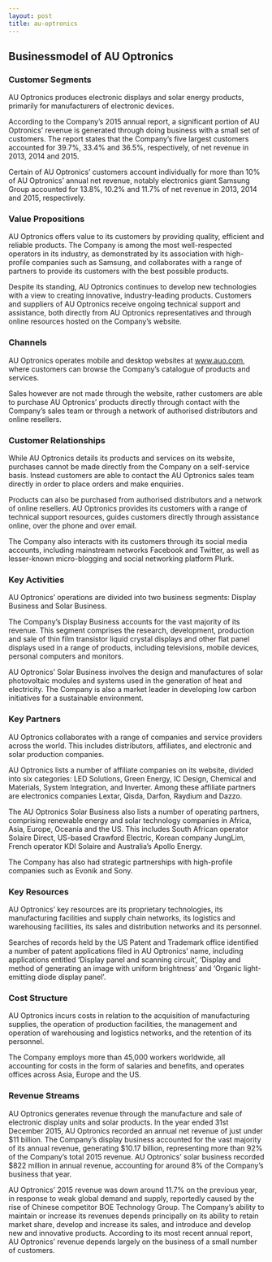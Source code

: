 ```yaml
---
layout: post
title: au-optronics
---
```


Businessmodel of AU Optronics
------------------------------

### Customer Segments

AU Optronics produces electronic displays and solar energy products, primarily for manufacturers of electronic devices.

According to the Company’s 2015 annual report, a significant portion of AU Optronics’ revenue is generated through doing business with a small set of customers. The report states that the Company’s five largest customers accounted for 39.7%, 33.4% and 36.5%, respectively, of net revenue in 2013, 2014 and 2015.

Certain of AU Optronics’ customers account individually for more than 10% of AU Optronics’ annual net revenue, notably electronics giant Samsung Group accounted for 13.8%, 10.2% and 11.7% of net revenue in 2013, 2014 and 2015, respectively.

### Value Propositions

AU Optronics offers value to its customers by providing quality, efficient and reliable products. The Company is among the most well-respected operators in its industry, as demonstrated by its association with high-profile companies such as Samsung, and collaborates with a range of partners to provide its customers with the best possible products.

Despite its standing, AU Optronics continues to develop new technologies with a view to creating innovative, industry-leading products. Customers and suppliers of AU Optronics receive ongoing technical support and assistance, both directly from AU Optronics representatives and through online resources hosted on the Company’s website.

### Channels

AU Optronics operates mobile and desktop websites at www.auo.com, where customers can browse the Company’s catalogue of products and services.

Sales however are not made through the website, rather customers are able to purchase AU Optronics’ products directly through contact with the Company’s sales team or through a network of authorised distributors and online resellers.

### Customer Relationships

While AU Optronics details its products and services on its website, purchases cannot be made directly from the Company on a self-service basis. Instead customers are able to contact the AU Optronics sales team directly in order to place orders and make enquiries.

Products can also be purchased from authorised distributors and a network of online resellers. AU Optronics provides its customers with a range of technical support resources, guides customers directly through assistance online, over the phone and over email.

The Company also interacts with its customers through its social media accounts, including mainstream networks Facebook and Twitter, as well as lesser-known micro-blogging and social networking platform Plurk.

### Key Activities

AU Optronics’ operations are divided into two business segments: Display Business and Solar Business.

The Company’s Display Business accounts for the vast majority of its revenue. This segment comprises the research, development, production and sale of thin film transistor liquid crystal displays and other flat panel displays used in a range of products, including televisions, mobile devices, personal computers and monitors.

AU Optronics’ Solar Business involves the design and manufactures of solar photovoltaic modules and systems used in the generation of heat and electricity. The Company is also a market leader in developing low carbon initiatives for a sustainable environment.

### Key Partners

AU Optronics collaborates with a range of companies and service providers across the world. This includes distributors, affiliates, and electronic and solar production companies.

AU Optronics lists a number of affiliate companies on its website, divided into six categories: LED Solutions, Green Energy, IC Design, Chemical and Materials, System Integration, and Inverter. Among these affiliate partners are electronics companies Lextar, Qisda, Darfon, Raydium and Dazzo.

The AU Optronics Solar Business also lists a number of operating partners, comprising renewable energy and solar technology companies in Africa, Asia, Europe, Oceania and the US. This includes South African operator Solaire Direct, US-based Crawford Electric, Korean company JungLim, French operator KDI Solaire and Australia’s Apollo Energy.

The Company has also had strategic partnerships with high-profile companies such as Evonik and Sony.

### Key Resources

AU Optronics’ key resources are its proprietary technologies, its manufacturing facilities and supply chain networks, its logistics and warehousing facilities, its sales and distribution networks and its personnel.

Searches of records held by the US Patent and Trademark office identified a number of patent applications filed in AU Optronics’ name, including applications entitled ‘Display panel and scanning circuit’, ‘Display and method of generating an image with uniform brightness’ and ‘Organic light-emitting diode display panel’.

### Cost Structure

AU Optronics incurs costs in relation to the acquisition of manufacturing supplies, the operation of production facilities, the management and operation of warehousing and logistics networks, and the retention of its personnel.

The Company employs more than 45,000 workers worldwide, all accounting for costs in the form of salaries and benefits, and operates offices across Asia, Europe and the US.

### Revenue Streams

AU Optronics generates revenue through the manufacture and sale of electronic display units and solar products. In the year ended 31st December 2015, AU Optronics recorded an annual net revenue of just under $11 billion. The Company’s display business accounted for the vast majority of its annual revenue, generating $10.17 billion, representing more than 92% of the Company’s total 2015 revenue. AU Optronics’ solar business recorded $822 million in annual revenue, accounting for around 8% of the Company’s business that year.

AU Optronics’ 2015 revenue was down around 11.7% on the previous year, in response to weak global demand and supply, reportedly caused by the rise of Chinese competitor BOE Technology Group. The Company’s ability to maintain or increase its revenues depends principally on its ability to retain market share, develop and increase its sales, and introduce and develop new and innovative products. According to its most recent annual report, AU Optronics’ revenue depends largely on the business of a small number of customers.
